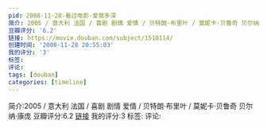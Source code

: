 ```yaml
---
pid: 2008-11-28-看过电影-爱我多深
简介: 2005 / 意大利 法国 / 喜剧 剧情 爱情 / 贝特朗·布里叶 / 莫妮卡·贝鲁奇 贝尔纳·康庞
豆瓣评分: '6.2'
链接: https://movie.douban.com/subject/1510114/
创建时间: '2008-11-28 20:55:03'
我的评分: '3'
标签:
评论:
tags: [douban]
categories: [timeline]
---
```

简介:2005 / 意大利 法国 / 喜剧 剧情 爱情 / 贝特朗·布里叶 / 莫妮卡·贝鲁奇 贝尔纳·康庞
豆瓣评分:6.2
[链接](https://movie.douban.com/subject/1510114/)
我的评分:3
标签:
评论:
